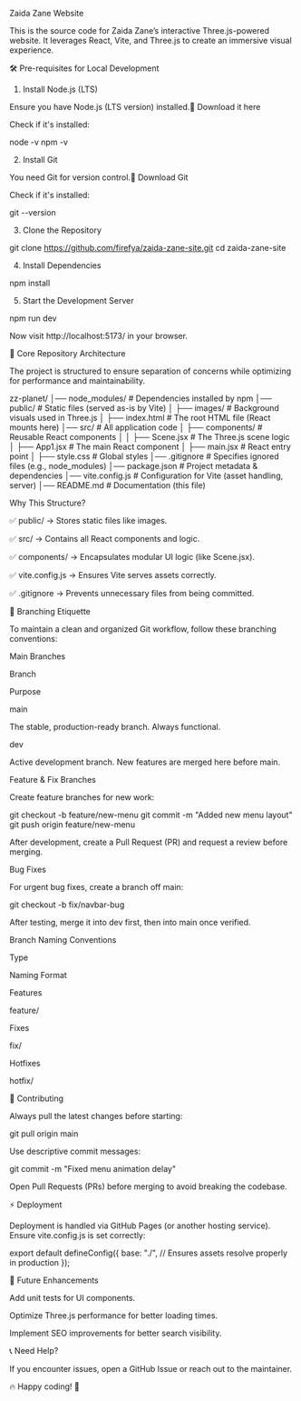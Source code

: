 Zaida Zane Website

This is the source code for Zaida Zane’s interactive Three.js-powered website. It leverages React, Vite, and Three.js to create an immersive visual experience.

🛠️ Pre-requisites for Local Development

1. Install Node.js (LTS)

Ensure you have Node.js (LTS version) installed.👅 Download it here

Check if it's installed:

node -v
npm -v

2. Install Git

You need Git for version control.👅 Download Git

Check if it's installed:

git --version

3. Clone the Repository

git clone https://github.com/firefya/zaida-zane-site.git
cd zaida-zane-site

4. Install Dependencies

npm install

5. Start the Development Server

npm run dev

Now visit http://localhost:5173/ in your browser.

📂 Core Repository Architecture

The project is structured to ensure separation of concerns while optimizing for performance and maintainability.

zz-planet/
│── node_modules/       # Dependencies installed by npm
│── public/             # Static files (served as-is by Vite)
│   ├── images/         # Background visuals used in Three.js
│   ├── index.html      # The root HTML file (React mounts here)
│── src/                # All application code
│   ├── components/     # Reusable React components
│   │   ├── Scene.jsx   # The Three.js scene logic
│   ├── App1.jsx        # The main React component
│   ├── main.jsx        # React entry point
│   ├── style.css       # Global styles
│── .gitignore          # Specifies ignored files (e.g., node_modules)
│── package.json        # Project metadata & dependencies
│── vite.config.js      # Configuration for Vite (asset handling, server)
│── README.md           # Documentation (this file)

Why This Structure?

✅ public/ → Stores static files like images.

✅ src/ → Contains all React components and logic.

✅ components/ → Encapsulates modular UI logic (like Scene.jsx).

✅ vite.config.js → Ensures Vite serves assets correctly.

✅ .gitignore → Prevents unnecessary files from being committed.

🚀 Branching Etiquette

To maintain a clean and organized Git workflow, follow these branching conventions:

Main Branches

Branch

Purpose

main

The stable, production-ready branch. Always functional.

dev

Active development branch. New features are merged here before main.

Feature & Fix Branches

Create feature branches for new work:

git checkout -b feature/new-menu
git commit -m "Added new menu layout"
git push origin feature/new-menu

After development, create a Pull Request (PR) and request a review before merging.

Bug Fixes

For urgent bug fixes, create a branch off main:

git checkout -b fix/navbar-bug

After testing, merge it into dev first, then into main once verified.

Branch Naming Conventions

Type

Naming Format

Features

feature/<name>

Fixes

fix/<name>

Hotfixes

hotfix/<name>

🔋 Contributing

Always pull the latest changes before starting:

git pull origin main

Use descriptive commit messages:

git commit -m "Fixed menu animation delay"

Open Pull Requests (PRs) before merging to avoid breaking the codebase.

⚡ Deployment

Deployment is handled via GitHub Pages (or another hosting service). Ensure vite.config.js is set correctly:

export default defineConfig({
  base: "./", // Ensures assets resolve properly in production
});

🎯 Future Enhancements

Add unit tests for UI components.

Optimize Three.js performance for better loading times.

Implement SEO improvements for better search visibility.

📞 Need Help?

If you encounter issues, open a GitHub Issue or reach out to the maintainer.

🔥 Happy coding! 🚀

